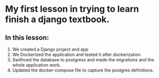 # My first lesson in trying to learn finish a django textbook.

## In this lesson:
1. We created a Django project and app
2. We Dockerized the application and tested it after dockerization
3. Swithced the database to postgress and made the migrations and the whole application work.
4. Updated the docker-compose file to capture the postgres definitions.
